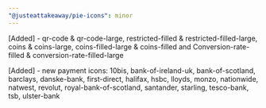 ```yaml
---
"@justeattakeaway/pie-icons": minor
---
```


[Added] - qr-code & qr-code-large, restricted-filled & restricted-filled-large, coins & coins-large, coins-filled-large & coins-filled and Conversion-rate-filled & conversion-rate-filled-large

[Added] - new payment icons: 10bis, bank-of-ireland-uk, bank-of-scotland, barclays, danske-bank, first-direct, halifax, hsbc, lloyds, monzo, nationwide, natwest, revolut, royal-bank-of-scotland, santander, starling, tesco-bank, tsb, ulster-bank
